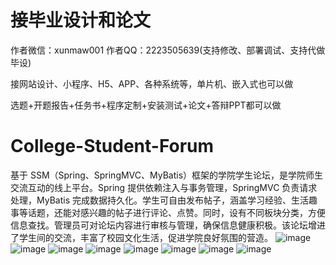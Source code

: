 # 接毕业设计和论文
作者微信：xunmaw001  作者QQ：2223505639(支持修改、部署调试、支持代做毕设)

接网站设计、小程序、H5、APP、各种系统等，单片机、嵌入式也可以做

选题+开题报告+任务书+程序定制+安装测试+论文+答辩PPT都可以做
# College-Student-Forum
基于 SSM（Spring、SpringMVC、MyBatis）框架的学院学生论坛，是学院师生交流互动的线上平台。Spring 提供依赖注入与事务管理，SpringMVC 负责请求处理，MyBatis 完成数据持久化。学生可自由发布帖子，涵盖学习经验、生活趣事等话题，还能对感兴趣的帖子进行评论、点赞。同时，设有不同板块分类，方便信息查找。管理员可对论坛内容进行审核与管理，确保信息健康积极。该论坛增进了学生间的交流，丰富了校园文化生活，促进学院良好氛围的营造。 
![image](https://github.com/user-attachments/assets/431523c4-e527-4d09-9fd2-078ecdd031ec)
![image](https://github.com/user-attachments/assets/77afa6f7-1810-4f74-8c9a-25364f730682)
![image](https://github.com/user-attachments/assets/fc6027a9-d261-4031-8c0a-12d421b9f1cf)
![image](https://github.com/user-attachments/assets/0832a1f8-bb0a-4b90-968e-63c7c4f51d0e)
![image](https://github.com/user-attachments/assets/2090fcee-6082-46f4-8e7b-56808f1d222f)
![image](https://github.com/user-attachments/assets/8e05dee4-aa70-4627-b03e-e1685b8df365)
![image](https://github.com/user-attachments/assets/26c629b0-c41a-4a6e-8fc4-5e7a435c3c95)
![image](https://github.com/user-attachments/assets/e9bf674d-8a87-4555-a217-19c3feb3f228)
